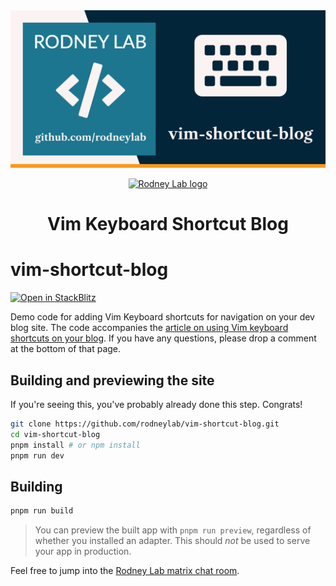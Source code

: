 <img src="./images/rodneylab-github-vim-shortcut-blog.png" alt="Rodney Lab vim-shortcut-blog Github banner">

<p align="center">
  <a aria-label="Open Rodney Lab site" href="https://rodneylab.com" rel="nofollow noopener noreferrer">
    <img alt="Rodney Lab logo" src="https://rodneylab.com/assets/icon.png" width="60" />
  </a>
</p>
<h1 align="center">
  Vim Keyboard Shortcut Blog
</h1>

# vim-shortcut-blog

[![Open in StackBlitz](https://developer.stackblitz.com/img/open_in_stackblitz.svg)](https://stackblitz.com/github/rodneylab/vim-shortcut-blog)

Demo code for adding Vim Keyboard shortcuts for navigation on your dev blog site. The code accompanies the <a aria-label="Open Rodney Lab blog post on using uvu for Type script A P I testing" href="https://rodneylab.com/using-uvu-typescript-api-testing/">article on using Vim keyboard shortcuts on your blog</a>. If you have any questions, please drop a comment at the bottom of that page.

## Building and previewing the site

If you're seeing this, you've probably already done this step. Congrats!

```bash
git clone https://github.com/rodneylab/vim-shortcut-blog.git
cd vim-shortcut-blog
pnpm install # or npm install
pnpm run dev
```

## Building

```bash
pnpm run build
```

> You can preview the built app with `pnpm run preview`, regardless of whether you installed an adapter. This should _not_ be used to serve your app in production.

Feel free to jump into the [Rodney Lab matrix chat room](https://matrix.to/#/%23rodney:matrix.org).
